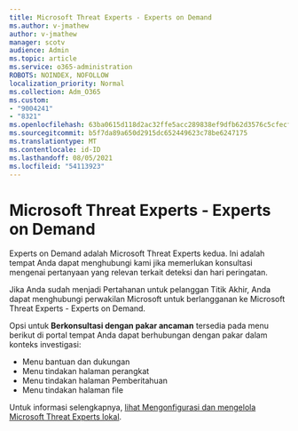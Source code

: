 ```yaml
---
title: Microsoft Threat Experts - Experts on Demand
ms.author: v-jmathew
author: v-jmathew
manager: scotv
audience: Admin
ms.topic: article
ms.service: o365-administration
ROBOTS: NOINDEX, NOFOLLOW
localization_priority: Normal
ms.collection: Adm_O365
ms.custom:
- "9004241"
- "8321"
ms.openlocfilehash: 63ba0615d118d2ac32ffe5acc289838ef9dfb62d3576c5cfecf361e182060acd
ms.sourcegitcommit: b5f7da89a650d2915dc652449623c78be6247175
ms.translationtype: MT
ms.contentlocale: id-ID
ms.lasthandoff: 08/05/2021
ms.locfileid: "54113923"
---
```

# <a name="microsoft-threat-experts---experts-on-demand"></a>Microsoft Threat Experts - Experts on Demand

Experts on Demand adalah Microsoft Threat Experts kedua. Ini adalah tempat Anda dapat menghubungi kami jika memerlukan konsultasi mengenai pertanyaan yang relevan terkait deteksi dan hari peringatan.

Jika Anda sudah menjadi Pertahanan untuk pelanggan Titik Akhir, Anda dapat menghubungi perwakilan Microsoft untuk berlangganan ke Microsoft Threat Experts - Experts on Demand.

Opsi untuk **Berkonsultasi dengan pakar ancaman** tersedia pada menu berikut di portal tempat Anda dapat berhubungan dengan pakar dalam konteks investigasi:

- Menu bantuan dan dukungan
- Menu tindakan halaman perangkat
- Menu tindakan halaman Pemberitahuan
- Menu tindakan halaman file

Untuk informasi selengkapnya, [lihat Mengonfigurasi dan mengelola Microsoft Threat Experts lokal](https://docs.microsoft.com/windows/security/threat-protection/microsoft-defender-atp/configure-microsoft-threat-experts).
